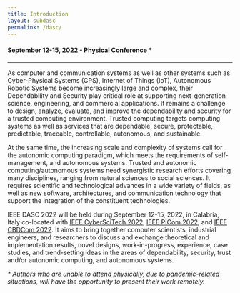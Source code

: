 ```yaml
---
title: Introduction
layout: subdasc
permalink: /dasc/
---
```



<h4>September 12-15, 2022 - Physical Conference *</h4>
<hr/>

<p>As computer and communication systems as well as other systems such as Cyber-Physical Systems (CPS), Internet of Things (IoT), Autonomous Robotic Systems become increasingly large and complex, their Dependability and Security play critical role at supporting next-generation science, engineering, and commercial applications. It remains a challenge to design, analyze, evaluate, and improve the dependability and security for a trusted computing environment. Trusted computing targets computing systems as well as services that are dependable, secure, protectable, predictable, traceable, controllable, autonomous, and sustainable.</p>

<p>
At the same time, the increasing scale and complexity of systems call for the autonomic computing paradigm, which meets the requirements of self-management, and autonomous systems. Trusted and autonomic computing/autonomous systems need synergistic research efforts covering many disciplines, ranging from natural sciences to social sciences. It requires scientific and technological advances in a wide variety of fields, as well as new software, architectures, and communication technology that support the integration of the constituent technologies.
</p>

<p>
IEEE DASC 2022 will be held during September 12-15, 2022, in Calabria, Italy co-located with <a href="http://cyber-science.org/2022/cyberscitech/">IEEE CyberSciTech 2022</a>, 
<a href="http://cyber-science.org/2022/picom/">IEEE PICom 2022</a>, and <a href="http://cyber-science.org/2022/cbdcom/">IEEE CBDCom 2022</a>. It aims to bring together computer scientists, industrial engineers, and researchers to discuss and exchange theoretical and implementation results, novel designs, work-in-progress, experience, case studies, and trend-setting ideas in the areas of dependability, security, trust and/or autonomic computing, and autonomous systems. 
</p>

<p><i>* Authors who are unable to attend physically, due to pandemic-related situations, will have the opportunity to present their work remotely.</i></p>
